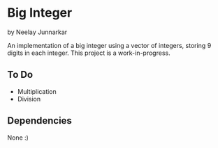 Big Integer
===========

by Neelay Junnarkar


An implementation of a big integer using a vector of integers, storing 9 digits in each integer.
This project is a work-in-progress.

To Do
-----
* Multiplication
* Division

Dependencies
------------
None :)

